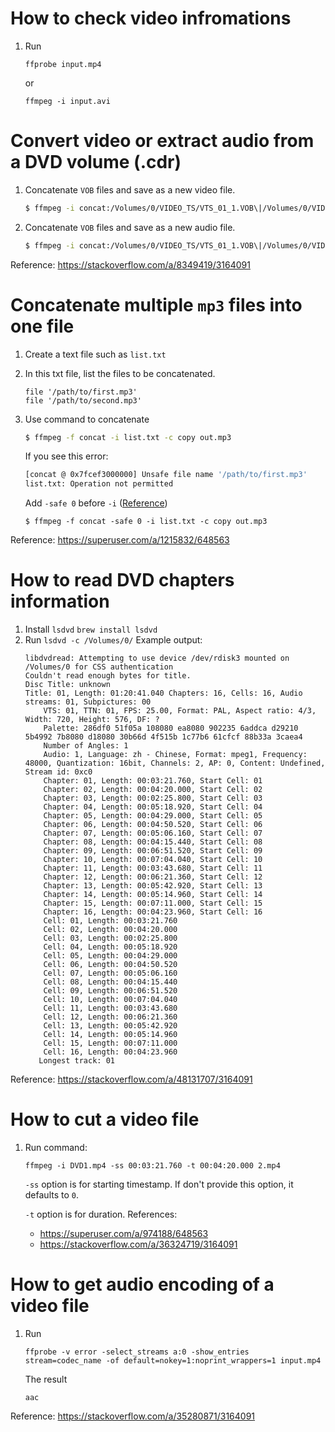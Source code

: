 # How to check video infromations
1. Run
   ```
   ffprobe input.mp4
   ```
   or
   ```
   ffmpeg -i input.avi
   ```

# Convert video or extract audio from a DVD volume (.cdr)

1. Concatenate `VOB` files and save as a new video file.
   ```bash
   $ ffmpeg -i concat:/Volumes/0/VIDEO_TS/VTS_01_1.VOB\|/Volumes/0/VIDEO_TS/VTS_01_2.VOB output.mp4
   ```
2. Concatenate `VOB` files and save as a new audio file.
   ```bash
   $ ffmpeg -i concat:/Volumes/0/VIDEO_TS/VTS_01_1.VOB\|/Volumes/0/VIDEO_TS/VTS_01_2.VOB output.mp2
   ```
Reference: https://stackoverflow.com/a/8349419/3164091

# Concatenate multiple `mp3` files into one file

1. Create a text file such as `list.txt`
2. In this txt file, list the files to be concatenated.
   ```
   file '/path/to/first.mp3'
   file '/path/to/second.mp3'
   ```
3. Use command to concatenate
   ```bash
   $ ffmpeg -f concat -i list.txt -c copy out.mp3
   ```
   If you see this error:
   ```bash
   [concat @ 0x7fcef3000000] Unsafe file name '/path/to/first.mp3'
   list.txt: Operation not permitted
   ```
   Add `-safe 0` before `-i` ([Reference](https://stackoverflow.com/questions/38996925/ffmpeg-concat-unsafe-file-name#comment65345487_38996925))

   ```
   $ ffmpeg -f concat -safe 0 -i list.txt -c copy out.mp3
   ```
Reference: https://superuser.com/a/1215832/648563
   
# How to read DVD chapters information
1. Install `lsdvd`
   `brew install lsdvd`
2. Run
   `lsdvd -c /Volumes/0/`
   Example output:
   ```
   libdvdread: Attempting to use device /dev/rdisk3 mounted on /Volumes/0 for CSS authentication
   Couldn't read enough bytes for title.
   Disc Title: unknown
   Title: 01, Length: 01:20:41.040 Chapters: 16, Cells: 16, Audio streams: 01, Subpictures: 00
	   VTS: 01, TTN: 01, FPS: 25.00, Format: PAL, Aspect ratio: 4/3, Width: 720, Height: 576, DF: ?
	   Palette: 286df0 51f05a 108080 ea8080 902235 6addca d29210 5b4992 7b8080 d18080 30b66d 4f515b 1c77b6 61cfcf 88b33a 3caea4 
	   Number of Angles: 1
	   Audio: 1, Language: zh - Chinese, Format: mpeg1, Frequency: 48000, Quantization: 16bit, Channels: 2, AP: 0, Content: Undefined, Stream id: 0xc0
	   Chapter: 01, Length: 00:03:21.760, Start Cell: 01
	   Chapter: 02, Length: 00:04:20.000, Start Cell: 02
	   Chapter: 03, Length: 00:02:25.800, Start Cell: 03
	   Chapter: 04, Length: 00:05:18.920, Start Cell: 04
	   Chapter: 05, Length: 00:04:29.000, Start Cell: 05
	   Chapter: 06, Length: 00:04:50.520, Start Cell: 06
	   Chapter: 07, Length: 00:05:06.160, Start Cell: 07
	   Chapter: 08, Length: 00:04:15.440, Start Cell: 08
	   Chapter: 09, Length: 00:06:51.520, Start Cell: 09
	   Chapter: 10, Length: 00:07:04.040, Start Cell: 10
	   Chapter: 11, Length: 00:03:43.680, Start Cell: 11
	   Chapter: 12, Length: 00:06:21.360, Start Cell: 12
	   Chapter: 13, Length: 00:05:42.920, Start Cell: 13
	   Chapter: 14, Length: 00:05:14.960, Start Cell: 14
	   Chapter: 15, Length: 00:07:11.000, Start Cell: 15
	   Chapter: 16, Length: 00:04:23.960, Start Cell: 16
	   Cell: 01, Length: 00:03:21.760
	   Cell: 02, Length: 00:04:20.000
	   Cell: 03, Length: 00:02:25.800
	   Cell: 04, Length: 00:05:18.920
	   Cell: 05, Length: 00:04:29.000
	   Cell: 06, Length: 00:04:50.520
	   Cell: 07, Length: 00:05:06.160
	   Cell: 08, Length: 00:04:15.440
	   Cell: 09, Length: 00:06:51.520
	   Cell: 10, Length: 00:07:04.040
	   Cell: 11, Length: 00:03:43.680
	   Cell: 12, Length: 00:06:21.360
	   Cell: 13, Length: 00:05:42.920
	   Cell: 14, Length: 00:05:14.960
	   Cell: 15, Length: 00:07:11.000
	   Cell: 16, Length: 00:04:23.960
      Longest track: 01
   ```
Reference: https://stackoverflow.com/a/48131707/3164091

# How to cut a video file
1. Run command:
   ```
   ffmpeg -i DVD1.mp4 -ss 00:03:21.760 -t 00:04:20.000 2.mp4
   ```
   `-ss` option is for starting timestamp. If don't provide this option, it defaults to `0`.
   
   `-t` option is for duration.
References:
   - https://superuser.com/a/974188/648563
   - https://stackoverflow.com/a/36324719/3164091

# How to get audio encoding of a video file
1. Run
   ```
   ffprobe -v error -select_streams a:0 -show_entries stream=codec_name -of default=nokey=1:noprint_wrappers=1 input.mp4 
   ```
   The result
   ```
   aac
   ```
Reference: https://stackoverflow.com/a/35280871/3164091
